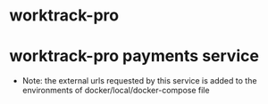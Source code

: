 # worktrack-pro
# worktrack-pro payments service
- Note: the external urls requested by this service is added to the environments of docker/local/docker-compose file
